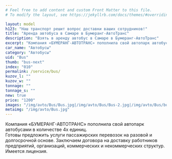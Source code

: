 ```yaml
---
# Feel free to add content and custom Front Matter to this file.
# To modify the layout, see https://jekyllrb.com/docs/themes/#overriding-theme-defaults

layout: model
h123: "Наш транспорт решит вопрос доставки ваших сотрудников!"
title: "Аренда автобуса в Самаре в Бумеранг-АвтоТранс"
description: "Взять в аренду автобус в Самаре в Бумеранг-АвтоТранс"
excerpt: "Компания «БУМЕРАНГ-АВТОТРАНС» пополнила свой автопарк автобусами и готова предложить услуги пассажирских перевозок..."
car_name: "Автобусы"
category: "Автобусы"
uid: "Bus"
thumb: "bus-next"
index: "010"
permalink: /service/bus/
kuzov_l: ""
kuzov_w: ""
tonnage: ""
tonnage_s: ""
new: true
price: "1200"
images: "/img/avto/Bus/Bus.jpg|/img/avto/Bus/Bus-2.jpg|/img/avto/Bus/bus-thumb.jpg"
metaimg: "/img/avto/Bus.jpg"
---
```


Компания «БУМЕРАНГ-АВТОТРАНС» пополнила свой автопарк автобусами в количестве 4х единиц. <br>Готовы предложить услуги пассажирских перевозок на разовой и долгосрочной основе. Заключаем договора на доставку работников предприятий, организаций, коммерческих и некоммерческих структур. Имеется лицензия.
